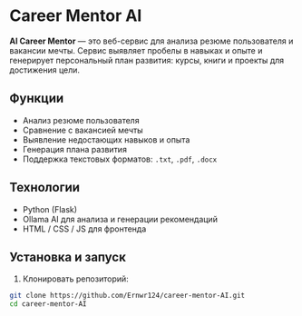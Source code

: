 # Career Mentor AI

**AI Career Mentor** — это веб-сервис для анализа резюме пользователя и вакансии мечты. Сервис выявляет пробелы в навыках и опыте и генерирует персональный план развития: курсы, книги и проекты для достижения цели.

## Функции

- Анализ резюме пользователя
- Сравнение с вакансией мечты
- Выявление недостающих навыков и опыта
- Генерация плана развития
- Поддержка текстовых форматов: `.txt`, `.pdf`, `.docx`

## Технологии

- Python (Flask)
- Ollama AI для анализа и генерации рекомендаций
- HTML / CSS / JS для фронтенда

## Установка и запуск

1. Клонировать репозиторий:
```bash
git clone https://github.com/Ernwr124/career-mentor-AI.git
cd career-mentor-AI
